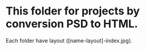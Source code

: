 # This folder for projects by conversion PSD to HTML.

Each folder have layout ([name-layout]-index.jpg).
